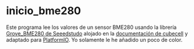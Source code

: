 # inicio_bme280

Este programa lee los valores de un sensor BME280 usando la librería [Grove_BME280 de Seeedstudo](https://github.com/Seeed-Studio/Grove_BME280) alojado en la [documentación de cubecell](https://github.com/HelTecAutomation/CubeCell-Arduino/blob/master/libraries/Sensor_ThirdParty/examples/BME280/bme280_example/bme280_example.ino) y adaptado para [PlatformIO](https://platformio.org/). Yo solamente le he añadido un poco de color. 
